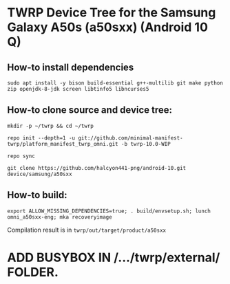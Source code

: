 # TWRP Device Tree for the Samsung Galaxy A50s (a50sxx) (Android 10 Q)

## How-to install dependencies
```
sudo apt install -y bison build-essential g++-multilib git make python zip openjdk-8-jdk screen libtinfo5 libncurses5
```

## How-to clone source and device tree:

```
mkdir -p ~/twrp && cd ~/twrp
```
```
repo init --depth=1 -u git://github.com/minimal-manifest-twrp/platform_manifest_twrp_omni.git -b twrp-10.0-WIP
```
```
repo sync
```
```
git clone https://github.com/halcyon441-png/android-10.git    device/samsung/a50sxx
```
## How-to build:

```
export ALLOW_MISSING_DEPENDENCIES=true; . build/envsetup.sh; lunch omni_a50sxx-eng; mka recoveryimage
```
Сompilation result is in ```twrp/out/target/product/a50sxx```
# ADD BUSYBOX IN /.../twrp/external/ FOLDER.


